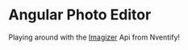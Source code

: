 # Angular Photo Editor
Playing around with the [Imagizer](http://docs.nventify.com) Api from Nventify!
